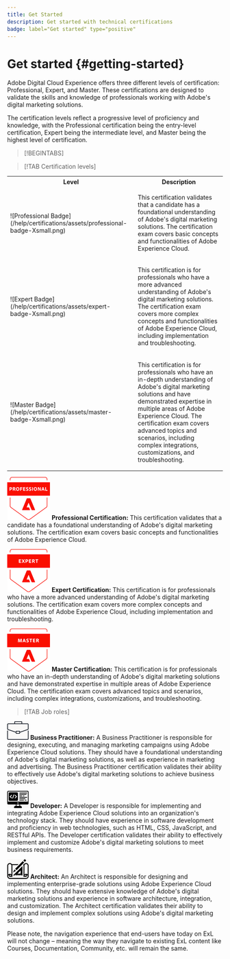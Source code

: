 ```yaml
---
title: Get Started
description: Get started with technical certifications
badge: label="Get started" type="positive"
---
```


# Get started {#getting-started}

Adobe Digital Cloud Experience offers three different levels of certification: Professional, Expert, and Master. These certifications are designed to validate the skills and knowledge of professionals working with Adobe's digital marketing solutions.

The certification levels reflect a progressive level of proficiency and knowledge, with the Professional certification being the entry-level certification, Expert being the intermediate level, and Master being the highest level of certification.

>[!BEGINTABS]

>[!TAB Certification levels]

<table>
 <tbody>
  <tr>
   <th>Level</th>
   <th>Description</th>
  </tr>
  <tr>
   <td><p>![Professional Badge](/help/certifications/assets/professional-badge-Xsmall.png)</td>
   <td><p>This certification validates that a candidate has a foundational understanding of Adobe's digital marketing solutions. The certification exam covers basic concepts and functionalities of Adobe Experience Cloud.</td>
  </tr>
  <tr>
  <td><p>![Expert Badge](/help/certifications/assets/expert-badge-Xsmall.png)</td>
   <td><p>This certification is for professionals who have a more advanced understanding of Adobe's digital marketing solutions. The certification exam covers more complex concepts and functionalities of Adobe Experience Cloud, including implementation and troubleshooting.</td>
  </tr>
  <tr>
  <td><p>![Master Badge](/help/certifications/assets/master-badge-Xsmall.png)</td>
   <td><p>This certification is for professionals who have an in-depth understanding of Adobe's digital marketing solutions and have demonstrated expertise in multiple areas of Adobe Experience Cloud. The certification exam covers advanced topics and scenarios, including complex integrations, customizations, and troubleshooting.</td>
  </tr>
  <tr>
</tbody>
</table>

![Professional Badge](/help/certifications/assets/professional-badge-Xsmall.png) **Professional Certification:** This certification validates that a candidate has a foundational understanding of Adobe's digital marketing solutions. The certification exam covers basic concepts and functionalities of Adobe Experience Cloud.

![Expert Badge](/help/certifications/assets/expert-badge-Xsmall.png)    **Expert Certification:** This certification is for professionals who have a more advanced understanding of Adobe's digital marketing solutions. The certification exam covers more complex concepts and functionalities of Adobe Experience Cloud, including implementation and troubleshooting.

![Master Badge](/help/certifications/assets/master-badge-Xsmall.png)    **Master Certification:** This certification is for professionals who have an in-depth understanding of Adobe's digital marketing solutions and have demonstrated expertise in multiple areas of Adobe Experience Cloud. The certification exam covers advanced topics and scenarios, including complex integrations, customizations, and troubleshooting.

>[!TAB Job roles]

![Business Practitioner Badge](/help/certifications/assets/business_practitioner_blk_small.png) **Business Practitioner:** A Business Practitioner is responsible for designing, executing, and managing marketing campaigns using Adobe Experience Cloud solutions. They should have a foundational understanding of Adobe's digital marketing solutions, as well as experience in marketing and advertising. The Business Practitioner certification validates their ability to effectively use Adobe's digital marketing solutions to achieve business objectives.

![Developer Badge](/help/certifications/assets/developer_blk_small.png) **Developer:** A Developer is responsible for implementing and integrating Adobe Experience Cloud solutions into an organization's technology stack. They should have experience in software development and proficiency in web technologies, such as HTML, CSS, JavaScript, and RESTful APIs. The Developer certification validates their ability to effectively implement and customize Adobe's digital marketing solutions to meet business requirements.

![Architect Badge](/help/certifications/assets/architect_blk_small.png)    **Architect:** An Architect is responsible for designing and implementing enterprise-grade solutions using Adobe Experience Cloud solutions. They should have extensive knowledge of Adobe's digital marketing solutions and experience in software architecture, integration, and customization. The Architect certification validates their ability to design and implement complex solutions using Adobe's digital marketing solutions.

Please note, the navigation experience that end-users have today on ExL will not change – meaning the way they navigate to existing ExL content like Courses, Documentation, Community, etc. will remain the same. 


